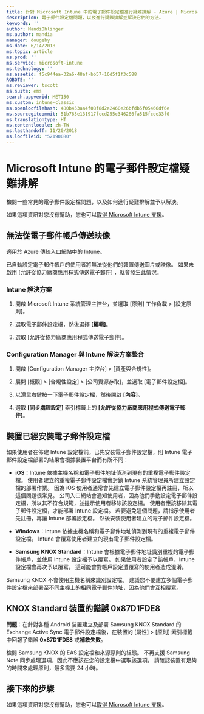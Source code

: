 ```yaml
---
title: 針對 Microsoft Intune 中的電子郵件設定檔進行疑難排解 - Azure | Microsoft Docs
description: 電子郵件設定檔問題，以及進行疑難排解並解決它們的方法。
keywords: ''
author: MandiOhlinger
ms.author: mandia
manager: dougeby
ms.date: 6/14/2018
ms.topic: article
ms.prod: ''
ms.service: microsoft-intune
ms.technology: ''
ms.assetid: f5c944ea-32a6-48af-bb57-16d5f1f3c588
ROBOTS: ''
ms.reviewer: tscott
ms.suite: ems
search.appverid: MET150
ms.custom: intune-classic
ms.openlocfilehash: 480b453aa4f08f8d2a2460e26bfdb5f05466df6e
ms.sourcegitcommit: 51b763e131917fccd255c346286fa515fcee33f0
ms.translationtype: HT
ms.contentlocale: zh-TW
ms.lasthandoff: 11/20/2018
ms.locfileid: "52190080"
---
```

# <a name="troubleshoot-email-profiles-in-microsoft-intune"></a>Microsoft Intune 的電子郵件設定檔疑難排解

檢閱一些常見的電子郵件設定檔問題，以及如何進行疑難排解並予以解決。

如果這項資訊對您沒有幫助，您也可以[取得 Microsoft Intune 支援](get-support.md)。

## <a name="unable-to-send-images-from--email-account"></a>無法從電子郵件帳戶傳送映像
適用於 Azure 傳統入口網站中的 Intune。

已自動設定電子郵件帳戶的使用者將無法從他們的裝置傳送圖片或映像。 如果未啟用 [允許從協力廠商應用程式傳送電子郵件] ，就會發生此情況。

### <a name="intune-solution"></a>Intune 解決方案

1. 開啟 Microsoft Intune 系統管理主控台，並選取 [原則] 工作負載 > [設定原則]。

2. 選取電子郵件設定檔，然後選擇 **[編輯]**。

3. 選取 [允許從協力廠商應用程式傳送電子郵件]。

### <a name="configuration-manager-integrated-with-intune-solution"></a>Configuration Manager 與 Intune 解決方案整合

1. 開啟 [Configuration Manager 主控台] > [資產與合規性]。

2. 展開 [概觀] > [合規性設定] > [公司資源存取]，並選取 [電子郵件設定檔]。

3. 以滑鼠右鍵按一下電子郵件設定檔，然後開啟 **[內容]**。

4. 選取 **[同步處理設定]** 索引標籤上的 **[允許從協力廠商應用程式傳送電子郵件]**。

## <a name="device-already-has-an-email-profile-installed"></a>裝置已經安裝電子郵件設定檔

如果使用者在佈建 Intune 設定檔前，已先安裝電子郵件設定檔，則 Intune 電子郵件設定檔部署的結果會根據裝置平台而有所不同：

- **iOS**：Intune 依據主機名稱和電子郵件地址偵測到現有的重複電子郵件設定檔。 使用者建立的重複電子郵件設定檔會封鎖 Intune 系統管理員所建立設定檔的部署作業。 因為 iOS 使用者通常會先建立電子郵件設定檔再註冊，所以這個問題很常見。 公司入口網站會通知使用者，因為他們手動設定電子郵件設定檔，所以其不符合規範，並提示使用者移除該設定檔。 使用者應該移除其電子郵件設定檔，才能部署 Intune 設定檔。 若要避免這個問題，請指示使用者先註冊，再讓 Intune 部署設定檔。 然後安裝使用者建立的電子郵件設定檔。

- **Windows**：Intune 依據主機名稱和電子郵件地址偵測到現有的重複電子郵件設定檔。 Intune 會覆寫使用者建立的現有電子郵件設定檔。

- **Samsung KNOX Standard**：Intune 會根據電子郵件地址識別重複的電子郵件帳戶，並使用 Intune 設定檔予以覆寫。 如果使用者設定了該帳戶，Intune 設定檔會再次予以覆寫。 這可能會對帳戶設定遭覆寫的使用者造成混淆。

Samsung KNOX 不會使用主機名稱來識別設定檔。 建議您不要建立多個電子郵件設定檔來部署至不同主機上的相同電子郵件地址，因為他們會互相覆寫。

## <a name="error--0x87d1fde8-for-knox-standard-device"></a>KNOX Standard 裝置的錯誤 0x87D1FDE8
**問題**：在針對各種 Android 裝置建立及部署 Samsung KNOX Standard 的 Exchange Active Sync 電子郵件設定檔後，在裝置的 [屬性] > [原則] 索引標籤中回報了錯誤 **0x87D1FDE8** 或**補救失敗**。

檢閱 Samsung KNOX 的 EAS 設定檔和來源原則的組態。 不再支援 Samsung Note 同步處理選項，因此不應該在您的設定檔中選取該選項。 請確認裝置有足夠的時間來處理原則，最多需要 24 小時。

## <a name="next-steps"></a>接下來的步驟
如果這項資訊對您沒有幫助，您也可以[取得 Microsoft Intune 支援](get-support.md)。